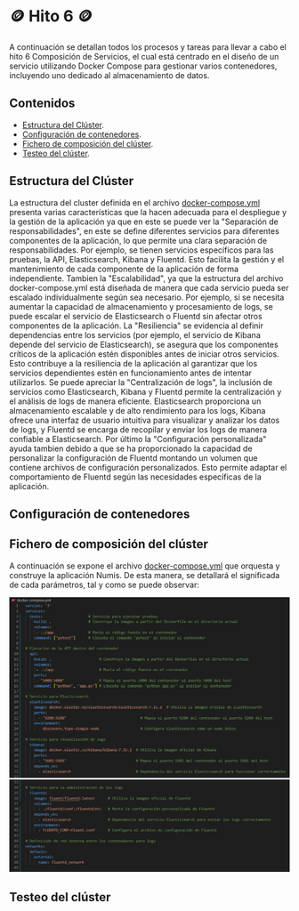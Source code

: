 # :coin: Hito 6 :coin:

A continuación se detallan todos los procesos y tareas para llevar a cabo el hito 6 Composición de Servicios, el cual está centrado en el diseño de un servicio utilizando Docker Compose para gestionar varios contenedores, incluyendo uno dedicado al almacenamiento de datos.

## Contenidos

- [Estructura del Clúster](#EC).
- [Configuración de contenedores](#CC).
- [Fichero de composición del clúster](#FCC).
- [Testeo del clúster](#test).


<a name="EC"></a>
## Estructura del Clúster

La estructura del cluster definida en el archivo [docker-compose.yml](https://github.com/nestygb/CC-Proyecto-Numis/blob/main/docker-compose.yml) presenta varias características que la hacen adecuada para el despliegue y la gestión de la aplicación ya que en este se puede ver la "Separación de responsabilidades", en este se define diferentes servicios para diferentes componentes de la aplicación, lo que permite una clara separación de responsabilidades. Por ejemplo, se tienen servicios específicos para las pruebas, la API, Elasticsearch, Kibana y Fluentd. Esto facilita la gestión y el mantenimiento de cada componente de la aplicación de forma independiente. Tambien la "Escalabilidad", ya que la estructura del archivo docker-compose.yml está diseñada de manera que cada servicio pueda ser escalado individualmente según sea necesario. Por ejemplo, si se necesita aumentar la capacidad de almacenamiento y procesamiento de logs, se puede escalar el servicio de Elasticsearch o Fluentd sin afectar otros componentes de la aplicación. La "Resiliencia" se evidencia al definir dependencias entre los servicios (por ejemplo, el servicio de Kibana depende del servicio de Elasticsearch), se asegura que los componentes críticos de la aplicación estén disponibles antes de iniciar otros servicios. Esto contribuye a la resiliencia de la aplicación al garantizar que los servicios dependientes estén en funcionamiento antes de intentar utilizarlos. Se puede apreciar la "Centralización de logs", la inclusión de servicios como Elasticsearch, Kibana y Fluentd permite la centralización y el análisis de logs de manera eficiente. Elasticsearch proporciona un almacenamiento escalable y de alto rendimiento para los logs, Kibana ofrece una interfaz de usuario intuitiva para visualizar y analizar los datos de logs, y Fluentd se encarga de recopilar y enviar los logs de manera confiable a Elasticsearch. Por último la "Configuración personalizada" ayuda tambien debido a que se ha proporcionado la capacidad de personalizar la configuración de Fluentd montando un volumen que contiene archivos de configuración personalizados. Esto permite adaptar el comportamiento de Fluentd según las necesidades específicas de la aplicación.

<a name="CC"></a>
## Configuración de contenedores



<a name="FCC"></a>
## Fichero de composición del clúster

A continuación se expone el archivo [docker-compose.yml](https://github.com/nestygb/CC-Proyecto-Numis/blob/main/docker-compose.yml) que orquesta y construye la aplicación Numis. De esta manera, se detallará el significada de cada parámetros, tal y como se puede observar:

![](/docs/img/docker-compose.yml1.png)
![](/docs/img/docker-compose.yml2.png)

<a name="test"></a>
## Testeo del clúster

